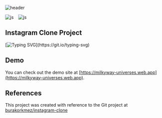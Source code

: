 ![header](https://capsule-render.vercel.app/api?type=waving&height=190&text=Milky%20Way&fontAlign=25&fontAlignY=40&color=gradient)

![js](https://img.shields.io/badge/React-20232A?style=for-the-badge&logo=react&logoColor=61DAFB) &ensp;
![js](https://img.shields.io/badge/JavaScript-F7DF1E?style=for-the-badge&logo=JavaScript&logoColor=white)


## Instagram Clone Project
[![Typing SVG](https://readme-typing-svg.demolab.com?font=Fira+Code&duration=2000&pause=1000&background=FFFFFF00&multiline=true&repeat=false&random=false&width=600&height=60&lines=This+project+is+a+clone+of+Instagram;+built+using+React%2C+Vite%2C+Firebase+and+Chakra+UI.)](https://git.io/typing-svg)

## Demo
You can check out the demo site at [https://milkyway-universes.web.app](https://milkyway-universes.web.app).

## References
This project was created with reference to the Git project at [burakorkmez/instagram-clone](https://github.com/burakorkmez/instagram-clone)
